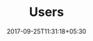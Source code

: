 ---
title: "Users"
date: 2017-09-25T11:31:18+05:30
layout: users
property: "Casa Goa"
status: "Pending Review"
url: /details/users/casa-goa/
slug: "casa-goa/"

mainmenu:
 details: true
 user: true

---